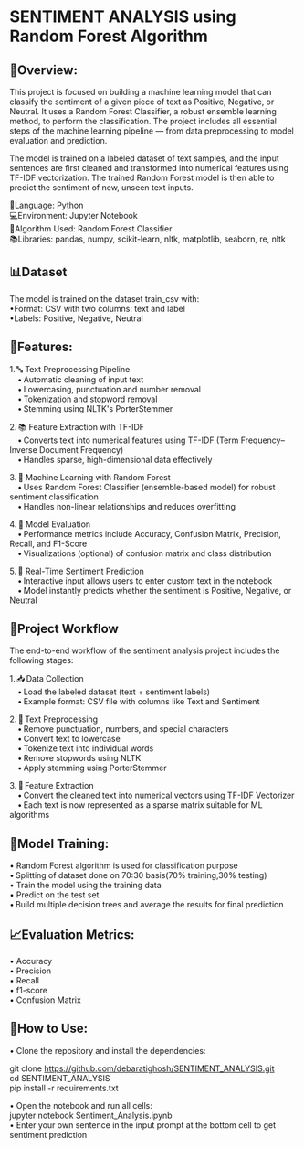 # SENTIMENT ANALYSIS using Random Forest Algorithm

## 🔎Overview:
This project is focused on building a machine learning model that can classify the sentiment of a given piece of text as Positive, Negative, or Neutral. It uses a Random Forest Classifier, a robust ensemble learning method, to perform the classification. The project includes all essential steps of the machine learning pipeline — from data preprocessing to model evaluation and prediction.

The model is trained on a labeled dataset of text samples, and the input sentences are first cleaned and transformed into numerical features using TF-IDF vectorization. The trained Random Forest model is then able to predict the sentiment of new, unseen text inputs.

📌Language: Python<br>
💻Environment: Jupyter Notebook<br>
📝Algorithm Used: Random Forest Classifier<br>
📚Libraries: pandas, numpy, scikit-learn, nltk, matplotlib, seaborn, re, nltk

## 📊Dataset
The model is trained on the dataset train_csv with:<br>
•Format: CSV with two columns: text and label<br>
•Labels: Positive, Negative, Neutral

## 🧩Features:
1. 🔤 Text Preprocessing Pipeline<br>
 • Automatic cleaning of input text<br>
 • Lowercasing, punctuation and number removal<br>
 • Tokenization and stopword removal<br>
 • Stemming using NLTK's PorterStemmer<br>

2. 📚 Feature Extraction with TF-IDF<br>
 • Converts text into numerical features using TF-IDF (Term Frequency–Inverse Document Frequency)<br>
 • Handles sparse, high-dimensional data effectively<br>

3. 🧠 Machine Learning with Random Forest<br>
 • Uses Random Forest Classifier (ensemble-based model) for robust sentiment classification<br>
 • Handles non-linear relationships and reduces overfitting<br>

4. 🎯 Model Evaluation<br>
 • Performance metrics include Accuracy, Confusion Matrix, Precision, Recall, and F1-Score<br>
 • Visualizations (optional) of confusion matrix and class distribution<br>

5. 💬 Real-Time Sentiment Prediction<br>
 • Interactive input allows users to enter custom text in the notebook<br>
 • Model instantly predicts whether the sentiment is Positive, Negative, or Neutral<br>

 ## 🔄Project Workflow
The end-to-end workflow of the sentiment analysis project includes the following stages:<br>

1. 📥 Data Collection<br>
 • Load the labeled dataset (text + sentiment labels)<br>
 • Example format: CSV file with columns like Text and Sentiment<br>

2. 🧹 Text Preprocessing<br>
 • Remove punctuation, numbers, and special characters<br>
 • Convert text to lowercase<br>
 • Tokenize text into individual words<br>
 • Remove stopwords using NLTK<br>
 • Apply stemming using PorterStemmer<br>

3. 📐 Feature Extraction<br>
 • Convert the cleaned text into numerical vectors using TF-IDF Vectorizer<br>
 • Each text is now represented as a sparse matrix suitable for ML algorithms<br>
 
 ## 🌲Model Training:<br>
   • Random Forest algorithm is used for classification purpose<br>
   • Splitting of dataset done on 70:30 basis(70% training,30% testing)<br>
   • Train the model using the training data<br>
   • Predict on the test set<br>
   • Build multiple decision trees and average the results for final prediction<br>

  ## 📈Evaluation Metrics:<br>
  • Accuracy<br>
  • Precision<br>
  • Recall<br>
  • f1-score<br>
  • Confusion Matrix<br>

  ## 💬How to Use:<br>
• Clone the repository and install the dependencies:<br>

git clone https://github.com/debaratighosh/SENTIMENT_ANALYSIS.git<br>
cd SENTIMENT_ANALYSIS<br>
pip install -r requirements.txt<br>

• Open the notebook and run all cells:<br>
jupyter notebook Sentiment_Analysis.ipynb<br>
• Enter your own sentence in the input prompt at the bottom cell to get sentiment prediction<br>
